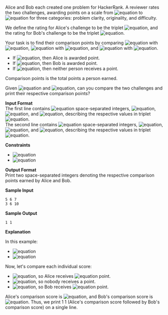 Alice and Bob each created one problem for HackerRank. A reviewer rates the two challenges, awarding points on a scale from ![equation](http://latex.codecogs.com/svg.latex?\inline&space;1) to ![equation](http://latex.codecogs.com/svg.latex?\inline&space;100) for three categories: problem clarity, originality, and difficulty.

We define the rating for Alice's challenge to be the triplet ![equation](https://latex.codecogs.com/svg.latex?\inline&space;A&space;=&space;(a_0,&space;a_1,&space;a_2)), and the rating for Bob's challenge to be the triplet ![equation](https://latex.codecogs.com/svg.latex?\inline&space;B&space;=&space;(b_0,&space;b_1,&space;b_2)).

Your task is to find their comparison points by comparing ![equation](http://latex.codecogs.com/svg.latex?\inline&space;a_0) with ![equation](http://latex.codecogs.com/svg.latex?\inline&space;b_0), ![equation](http://latex.codecogs.com/svg.latex?\inline&space;a_1) with ![equation](http://latex.codecogs.com/svg.latex?\inline&space;b_1), and ![equation](http://latex.codecogs.com/svg.latex?\inline&space;a_2) with ![equation](http://latex.codecogs.com/svg.latex?\inline&space;b_2).

* If ![equation](https://latex.codecogs.com/svg.latex?\inline&space;a_i&space;>&space;b_i), then Alice is awarded  point.
* If ![equation](https://latex.codecogs.com/svg.latex?\inline&space;a_i&space;<&space;b_i), then Bob is awarded  point.
* If ![equation](https://latex.codecogs.com/svg.latex?\inline&space;a_i&space;=&space;b_i), then neither person receives a point.

Comparison points is the total points a person earned.

Given ![equation](http://latex.codecogs.com/svg.latex?\inline&space;A) and ![equation](http://latex.codecogs.com/svg.latex?\inline&space;B), can you compare the two challenges and print their respective comparison points?

__Input Format__<br>
The first line contains ![equation](http://latex.codecogs.com/svg.latex?\inline&space;3) space-separated integers, ![equation](http://latex.codecogs.com/svg.latex?\inline&space;a_0), ![equation](http://latex.codecogs.com/svg.latex?\inline&space;a_1), and ![equation](http://latex.codecogs.com/svg.latex?\inline&space;a_2), describing the respective values in triplet ![equation](http://latex.codecogs.com/svg.latex?\inline&space;A).<br> 
The second line contains ![equation](http://latex.codecogs.com/svg.latex?\inline&space;3) space-separated integers, ![equation](http://latex.codecogs.com/svg.latex?\inline&space;b_0), ![equation](http://latex.codecogs.com/svg.latex?\inline&space;b_1), and ![equation](http://latex.codecogs.com/svg.latex?\inline&space;b_2), describing the respective values in triplet ![equation](http://latex.codecogs.com/svg.latex?\inline&space;B).

__Constraints__
* ![equation](https://latex.codecogs.com/svg.latex?\inline&space;1&space;\le&space;a_i&space;\le&space;100)
* ![equation](https://latex.codecogs.com/svg.latex?\inline&space;1&space;\le&space;b_i&space;\le&space;100)

__Output Format__<br>
Print two space-separated integers denoting the respective comparison points earned by Alice and Bob.

__Sample Input__
```commandline
5 6 7
3 6 10
```
__Sample Output__
```commandline
1 1
```
__Explanation__

In this example:
* ![equation](https://latex.codecogs.com/svg.latex?\inline&space;A&space;=&space;(a_0,&space;a_1,&space;a_2)&space;=&space;(5,&space;6,&space;7))
* ![equation](https://latex.codecogs.com/svg.latex?\inline&space;B&space;=&space;(b_0,&space;b_1,&space;b_2)&space;=&space;(5,&space;6,&space;10))

Now, let's compare each individual score:

* ![equation](https://latex.codecogs.com/svg.latex?\inline&space;a_0&space;>&space;b_0), so Alice receives ![equation](http://latex.codecogs.com/svg.latex?\inline&space;1) point.
* ![equation](https://latex.codecogs.com/svg.latex?\inline&space;a_1&space;=&space;b_1), so nobody receives a point.
* ![equation](https://latex.codecogs.com/svg.latex?\inline&space;a_2&space;<&space;b_2), so Bob receives ![equation](http://latex.codecogs.com/svg.latex?\inline&space;1) point.

Alice's comparison score is ![equation](http://latex.codecogs.com/svg.latex?\inline&space;1), and Bob's comparison score is ![equation](http://latex.codecogs.com/svg.latex?\inline&space;1). Thus, we print 1 1 (Alice's comparison score followed by Bob's comparison score) on a single line.
